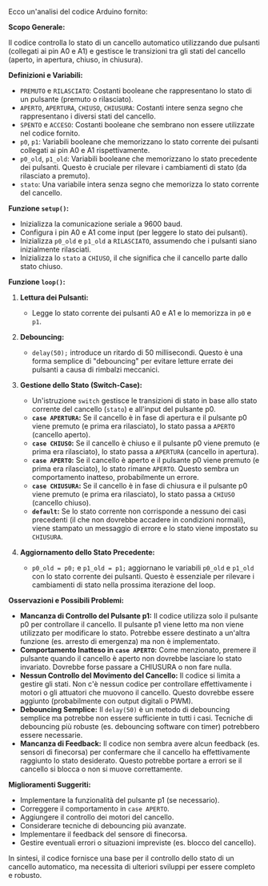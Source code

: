 Ecco un'analisi del codice Arduino fornito:

**Scopo Generale:**

Il codice controlla lo stato di un cancello automatico utilizzando due pulsanti (collegati ai pin A0 e A1) e gestisce le transizioni tra gli stati del cancello (aperto, in apertura, chiuso, in chiusura).

**Definizioni e Variabili:**

*   `PREMUTO` e `RILASCIATO`: Costanti booleane che rappresentano lo stato di un pulsante (premuto o rilasciato).
*   `APERTO`, `APERTURA`, `CHIUSO`, `CHIUSURA`: Costanti intere senza segno che rappresentano i diversi stati del cancello.
*   `SPENTO` e `ACCESO`: Costanti booleane che sembrano non essere utilizzate nel codice fornito.
*   `p0`, `p1`: Variabili booleane che memorizzano lo stato corrente dei pulsanti collegati ai pin A0 e A1 rispettivamente.
*   `p0_old`, `p1_old`: Variabili booleane che memorizzano lo stato precedente dei pulsanti. Questo è cruciale per rilevare i cambiamenti di stato (da rilasciato a premuto).
*   `stato`: Una variabile intera senza segno che memorizza lo stato corrente del cancello.

**Funzione `setup()`:**

*   Inizializza la comunicazione seriale a 9600 baud.
*   Configura i pin A0 e A1 come input (per leggere lo stato dei pulsanti).
*   Inizializza `p0_old` e `p1_old` a `RILASCIATO`, assumendo che i pulsanti siano inizialmente rilasciati.
*   Inizializza lo `stato` a `CHIUSO`, il che significa che il cancello parte dallo stato chiuso.

**Funzione `loop()`:**

1.  **Lettura dei Pulsanti:**
    *   Legge lo stato corrente dei pulsanti A0 e A1 e lo memorizza in `p0` e `p1`.

2.  **Debouncing:**
    *   `delay(50);` introduce un ritardo di 50 millisecondi. Questo è una forma semplice di "debouncing" per evitare letture errate dei pulsanti a causa di rimbalzi meccanici.

3.  **Gestione dello Stato (Switch-Case):**
    *   Un'istruzione `switch` gestisce le transizioni di stato in base allo stato corrente del cancello (`stato`) e all'input del pulsante p0.
    *   **`case APERTURA`:** Se il cancello è in fase di apertura e il pulsante p0 viene premuto (e prima era rilasciato), lo stato passa a `APERTO` (cancello aperto).
    *   **`case CHIUSO`:** Se il cancello è chiuso e il pulsante p0 viene premuto (e prima era rilasciato), lo stato passa a `APERTURA` (cancello in apertura).
    *   **`case APERTO`:** Se il cancello è aperto e il pulsante p0 viene premuto (e prima era rilasciato), lo stato rimane `APERTO`. Questo sembra un comportamento inatteso, probabilmente un errore.
    *   **`case CHIUSURA`:** Se il cancello è in fase di chiusura e il pulsante p0 viene premuto (e prima era rilasciato), lo stato passa a `CHIUSO` (cancello chiuso).
    *   **`default`:** Se lo stato corrente non corrisponde a nessuno dei casi precedenti (il che non dovrebbe accadere in condizioni normali), viene stampato un messaggio di errore e lo stato viene impostato su `CHIUSURA`.

4.  **Aggiornamento dello Stato Precedente:**
    *   `p0_old = p0;` e `p1_old = p1;` aggiornano le variabili `p0_old` e `p1_old` con lo stato corrente dei pulsanti. Questo è essenziale per rilevare i cambiamenti di stato nella prossima iterazione del loop.

**Osservazioni e Possibili Problemi:**

*   **Mancanza di Controllo del Pulsante p1:** Il codice utilizza solo il pulsante p0 per controllare il cancello. Il pulsante p1 viene letto ma non viene utilizzato per modificare lo stato. Potrebbe essere destinato a un'altra funzione (es. arresto di emergenza) ma non è implementato.
*   **Comportamento Inatteso in `case APERTO`:** Come menzionato, premere il pulsante quando il cancello è aperto non dovrebbe lasciare lo stato invariato.  Dovrebbe forse passare a CHIUSURA o non fare nulla.
*   **Nessun Controllo del Movimento del Cancello:** Il codice si limita a gestire gli stati. Non c'è nessun codice per controllare effettivamente i motori o gli attuatori che muovono il cancello.  Questo dovrebbe essere aggiunto (probabilmente con output digitali o PWM).
*   **Debouncing Semplice:** Il `delay(50)` è un metodo di debouncing semplice ma potrebbe non essere sufficiente in tutti i casi. Tecniche di debouncing più robuste (es. debouncing software con timer) potrebbero essere necessarie.
*   **Mancanza di Feedback:** Il codice non sembra avere alcun feedback (es. sensori di finecorsa) per confermare che il cancello ha effettivamente raggiunto lo stato desiderato. Questo potrebbe portare a errori se il cancello si blocca o non si muove correttamente.

**Miglioramenti Suggeriti:**

*   Implementare la funzionalità del pulsante p1 (se necessario).
*   Correggere il comportamento in `case APERTO`.
*   Aggiungere il controllo dei motori del cancello.
*   Considerare tecniche di debouncing più avanzate.
*   Implementare il feedback del sensore di finecorsa.
*   Gestire eventuali errori o situazioni impreviste (es. blocco del cancello).

In sintesi, il codice fornisce una base per il controllo dello stato di un cancello automatico, ma necessita di ulteriori sviluppi per essere completo e robusto.
